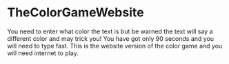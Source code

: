 # TheColorGameWebsite
You need to enter what color the text is but be warned the text will say a different color and may trick you! You have got only 90 seconds and you will need to type fast. This is the website version of the color game and you will need internet to play. 
